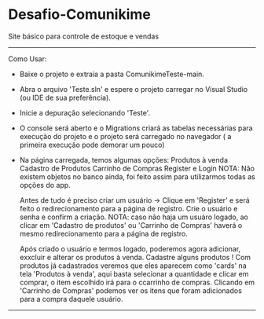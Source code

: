 # Desafio-Comunikime
Site básico para controle de estoque e vendas

---------------------------------------------

Como Usar:

 - Baixe o projeto e extraia a pasta ComunikimeTeste-main.
 - Abra o arquivo 'Teste.sln' e espere o projeto carregar no Visual Studio (ou IDE de sua preferência).
 - Inicie a depuração selecionando 'Teste'.
 - O console será aberto e o Migrations criará as tabelas necessárias para execução do projeto e o projeto será carregado no navegador 
      ( a primeira execução pode demorar um pouco)
 - Na página carregada, temos algumas opções:
        Produtos à venda
        Cadastro de Produtos
        Carrinho de Compras
        Register e Login
    NOTA: Não existem objetos no banco ainda, foi feito assim para utilizarmos todas as opções do app.
      
      Antes de tudo é preciso criar um usuário -> Clique em 'Register' e será feito o redirecionamento para a página de registro.
      Crie o usuário e senha e confirm a criação. 
      NOTA: caso não haja um usuáro logado, ao clicar em 'Cadastro de produtos' ou 'Carrinho de Compras' haverá o mesmo redirecionamento para a página de registro.
      
      Após criado o usuário e termos logado, poderemos agora adicionar, exxcluir e alterar os produtos à venda. Cadastre alguns produtos !
      Com produtos já cadastrados veremos que eles aparecem como 'cards' na tela 'Produtos à venda', aqui basta selecionar a quantidade e clicar em comprar,
      o item escolhido irá para o ccarrinho de compras. Clicando em 'Carrinho de Compras' podemos ver os itens que foram adicionados para a compra daquele usuário.
      
 ---------------------------------------------
 
 
      
